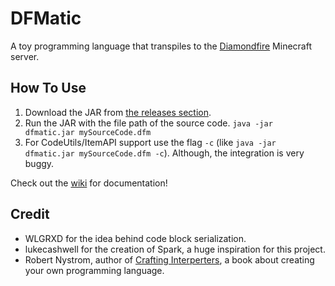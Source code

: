 # DFMatic
A toy programming language that transpiles to the [Diamondfire](https://mcdiamondfire.com) Minecraft server.

## How To Use
1. Download the JAR from [the releases section](https://github.com/fallow64/dfmatic/releases).
2. Run the JAR with the file path of the source code. `java -jar dfmatic.jar mySourceCode.dfm`
3. For CodeUtils/ItemAPI support use the flag `-c` (like `java -jar dfmatic.jar mySourceCode.dfm -c`). Although, the integration is very buggy.

Check out the [wiki](https://github.com/fallow64/dfmatic/wiki) for documentation!

## Credit
* WLGRXD for the idea behind code block serialization.
* lukecashwell for the creation of Spark, a huge inspiration for this project.
* Robert Nystrom, author of [Crafting Interperters](https://craftinginterpreters.com/), a book about creating your own programming language. 
